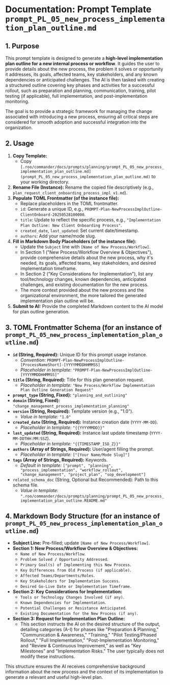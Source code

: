 # Documentation: Prompt Template `prompt_PL_05_new_process_implementation_plan_outline.md`

## 1. Purpose

This prompt template is designed to generate a **high-level implementation plan outline for a new internal process or workflow**. It guides the user to provide details about the new process, the problem it solves or opportunity it addresses, its goals, affected teams, key stakeholders, and any known dependencies or anticipated challenges. The AI is then tasked with creating a structured outline covering key phases and activities for a successful rollout, such as preparation and planning, communication, training, pilot testing (if applicable), full implementation, and post-implementation monitoring.

The goal is to provide a strategic framework for managing the change associated with introducing a new process, ensuring all critical steps are considered for smooth adoption and successful integration into the organization.

## 2. Usage

1.  **Copy Template:**
    *   Copy `[.roo/commander/docs/prompts/planning/prompt_PL_05_new_process_implementation_plan_outline.md](prompt_PL_05_new_process_implementation_plan_outline.md)` to your working directory.
2.  **Rename File (Instance):** Rename the copied file descriptively (e.g., `plan_request_client_onboarding_process_impl_v1.md`).
3.  **Populate TOML Frontmatter (of the instance file):**
    *   Replace placeholders in the TOML frontmatter.
    *   `id`: Generate a unique ID, e.g., `PROMPT-Plan-NewProcessImplOutline-ClientOnboard-20250528100000`.
    *   `title`: Update to reflect the specific process, e.g., `"Implementation Plan Outline: New Client Onboarding Process"`.
    *   `created_date`, `last_updated`: Set current date/timestamp.
    *   `authors`: Add your name/mode slug.
4.  **Fill in Markdown Body Placeholders (of the instance file):**
    *   Update the `Subject` line with `[Name of New Process/Workflow]`.
    *   In Section 1 ("New Process/Workflow Overview & Objectives"), provide comprehensive details about the new process, why it's needed, its goals, affected teams, key stakeholders, and desired implementation timeframe.
    *   In Section 2 ("Key Considerations for Implementation"), list any tool/technology changes, known dependencies, anticipated challenges, and existing documentation for the new process.
    *   The more context provided about the new process and the organizational environment, the more tailored the generated implementation plan outline will be.
5.  **Submit to AI:** Provide the completed Markdown content to the AI model for plan outline generation.

## 3. TOML Frontmatter Schema (for an instance of `prompt_PL_05_new_process_implementation_plan_outline.md`)

*   **`id` (String, Required):** Unique ID for this prompt usage instance.
    *   *Convention:* `PROMPT-Plan-NewProcessImplOutline-[ProcessNameShort]-[YYYYMMDDHHMMSS]`
    *   *Placeholder in template:* `"PROMPT-Plan-NewProcessImplOutline-[YYYYMMDDHHMMSS]"`
*   **`title` (String, Required):** Title for this plan generation request.
    *   *Placeholder in template:* `"New Process/Workflow Implementation Plan Outline Generation Request"`
*   **`prompt_type` (String, Fixed):** `"planning_and_outlining"`
*   **`domain` (String, Fixed):** `"change_management_process_implementation_planning"`
*   **`version` (String, Required):** Template version (e.g., "1.0").
    *   *Value in template:* `"1.0"`
*   **`created_date` (String, Required):** Instance creation date (`YYYY-MM-DD`).
    *   *Placeholder in template:* `"{{YYYYMMDD}}"`
*   **`last_updated` (String, Required):** Instance last update timestamp (`YYYY-MM-DDTHH:MM:SSZ`).
    *   *Placeholder in template:* `"{{TIMESTAMP_ISO_Z}}"`
*   **`authors` (Array of Strings, Required):** User/agent filling the prompt.
    *   *Placeholder in template:* `["[Your Name/Mode Slug]"]`
*   **`tags` (Array of Strings, Required):** Keywords.
    *   *Default in template:* `["prompt", "planning", "process_implementation", "workflow_rollout", "change_management", "project_plan", "sop_development"]`
*   `related_schema_doc` (String, Optional but Recommended): Path to this schema file.
    *   *Value in template:* `".roo/commander/docs/prompts/planning/prompt_PL_05_new_process_implementation_plan_outline.README.md"`

## 4. Markdown Body Structure (for an instance of `prompt_PL_05_new_process_implementation_plan_outline.md`)

*   **Subject Line:** Pre-filled; update `[Name of New Process/Workflow]`.
*   **Section 1: New Process/Workflow Overview & Objectives:**
    *   `Name of New Process/Workflow`.
    *   `Problem Solved / Opportunity Addressed`.
    *   `Primary Goal(s) of Implementing this New Process`.
    *   `Key Differences from Old Process (if applicable)`.
    *   `Affected Teams/Departments/Roles`.
    *   `Key Stakeholders for Implementation Success`.
    *   `Desired Go-Live Date or Implementation Timeframe`.
*   **Section 2: Key Considerations for Implementation:**
    *   `Tools or Technology Changes Involved (if any)`.
    *   `Known Dependencies for Implementation`.
    *   `Potential Challenges or Resistance Anticipated`.
    *   `Existing Documentation for the New Process (if any)`.
*   **Section 3: Request for Implementation Plan Outline:**
    *   This section instructs the AI on the desired structure of the output, detailing categories (A-I) for phases like "Preparation & Planning," "Communication & Awareness," "Training," "Pilot Testing/Phased Rollout," "Full Implementation," "Post-Implementation Monitoring," and "Review & Continuous Improvement," as well as "Key Milestones" and "Implementation Risks." The user typically does not modify these instructions.

This structure ensures the AI receives comprehensive background information about the new process and the context of its implementation to generate a relevant and useful high-level plan.
